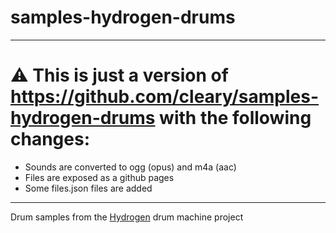 # samples-hydrogen-drums

---

<!-- smpldsnds -->

# ⚠ This is just a version of https://github.com/cleary/samples-hydrogen-drums with the following changes:

- Sounds are converted to ogg (opus) and m4a (aac)
- Files are exposed as a github pages
- Some files.json files are added

<!-- smpldsnds -->

---

Drum samples from the [Hydrogen](https://github.com/hydrogen-music/hydrogen) drum machine project
